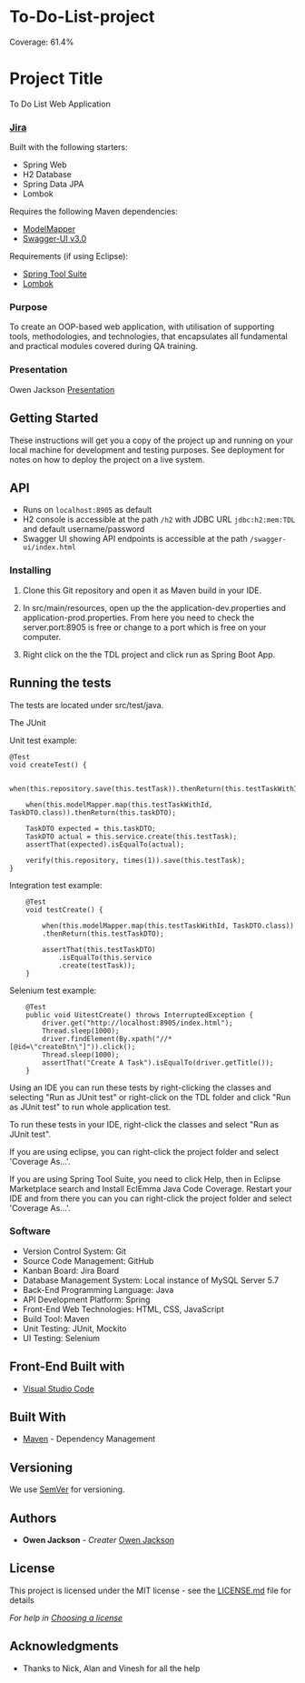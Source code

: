 # To-Do-List-project

Coverage: 61.4%
# Project Title

To Do List Web Application

###  [Jira](https://ojackson.atlassian.net/secure/RapidBoard.jspa?projectKey=SP&rapidView=3&atlOrigin=eyJpIjoiYjVmMDg3MDg4MGZhNDY4YmExY2FkZTllZjVmYzFiZTUiLCJwIjoiaiJ9)

Built with the following starters:

- Spring Web
- H2 Database
- Spring Data JPA
- Lombok

Requires the following Maven dependencies:

- [ModelMapper](https://mvnrepository.com/artifact/org.modelmapper/modelmapper/2.3.8)
- [Swagger-UI v3.0](https://mvnrepository.com/artifact/io.springfox/springfox-boot-starter/3.0.0)

Requirements (if using Eclipse):

- [Spring Tool Suite](https://marketplace.eclipse.org/content/spring-tools-4-aka-spring-tool-suite-4)
- [Lombok](https://projectlombok.org/setup/eclipse)

### Purpose

To create an OOP-based web application, with utilisation of supporting tools, methodologies, and technologies, that encapsulates all fundamental and practical modules covered during QA training.

### Presentation

Owen Jackson [Presentation](----)

## Getting Started

These instructions will get you a copy of the project up and running on your local machine for development and testing purposes. See deployment for notes on how to deploy the project on a live system.

## API

- Runs on `localhost:8905` as default
- H2 console is accessible at the path `/h2` with JDBC URL `jdbc:h2:mem:TDL` and default username/password
- Swagger UI showing API endpoints is accessible at the path `/swagger-ui/index.html`

### Installing

1) Clone this Git repository and open it as Maven build in your IDE.

2) In src/main/resources, open up the the application-dev.properties and application-prod.properties. From here you need to check the server.port:8905 is free or change to a port which is free on your computer.

3) Right click on the the TDL project and click run as Spring Boot App.

## Running the tests

The tests are located under src/test/java.

The JUnit 

Unit test example: 

    @Test
    void createTest() {

        when(this.repository.save(this.testTask)).thenReturn(this.testTaskWithId);

        when(this.modelMapper.map(this.testTaskWithId, TaskDTO.class)).thenReturn(this.taskDTO);

        TaskDTO expected = this.taskDTO;
        TaskDTO actual = this.service.create(this.testTask);
        assertThat(expected).isEqualTo(actual);

        verify(this.repository, times(1)).save(this.testTask);
    }

Integration test example:  	    

	    @Test
	    void testCreate() {
	    	
	    	when(this.modelMapper.map(this.testTaskWithId, TaskDTO.class))
	    	.thenReturn(this.testTaskDTO);
	    	
	        assertThat(this.testTaskDTO)
	            .isEqualTo(this.service
	            .create(testTask));
	    }

Selenium test example:

	    @Test
	    public void UitestCreate() throws InterruptedException {
	        driver.get("http://localhost:8905/index.html");
	        Thread.sleep(1000);
	        driver.findElement(By.xpath("//*[@id=\"createBtn\"]")).click();
	        Thread.sleep(1000);
	        assertThat("Create A Task").isEqualTo(driver.getTitle());
	    }
  
  
Using an IDE you can run these tests by right-clicking the classes and selecting "Run as JUnit test" or right-click
on the TDL folder and click "Run as JUnit test" to run whole application test.

To run these tests in your IDE, right-click the classes and select "Run as JUnit test".  
  
If you are using eclipse, you can right-click the project folder and select 'Coverage As...'.

If you are using Spring Tool Suite, you need to click Help, then in Eclipse Marketplace search and Install EclEmma Java Code Coverage. Restart your IDE and from there you can you can right-click the project folder and select 'Coverage As...'.

### Software

- Version Control System: Git 
- Source Code Management: GitHub 
- Kanban Board: Jira Board 
- Database Management System: Local instance of MySQL Server 5.7 
- Back-End Programming Language: Java 
- API Development Platform: Spring 
- Front-End Web Technologies: HTML, CSS, JavaScript 
- Build Tool: Maven 
- Unit Testing: JUnit, Mockito 
- UI Testing: Selenium

## Front-End Built with

* [Visual Studio Code](https://code.visualstudio.com/)

## Built With

* [Maven](https://maven.apache.org/) - Dependency Management

## Versioning

We use [SemVer](http://semver.org/) for versioning.

## Authors

* **Owen Jackson** - *Creater* 
[Owen Jackson](https://github.com/OJackson1)


## License

This project is licensed under the MIT license - see the [LICENSE.md](LICENSE.md) file for details 

*For help in [Choosing a license](https://choosealicense.com/)*

## Acknowledgments

* Thanks to Nick, Alan and Vinesh for all the help
